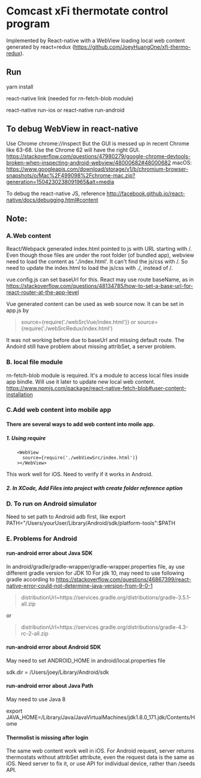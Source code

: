 # Comcast xFi thermotate control program
Implemented by React-native with a WebView loading local web content generated by react=redux (https://github.com/JoeyHuangOne/xfi-thermo-redux).

## Run
yarn install

react-native link (needed for rn-fetch-blob module)

react-native run-ios or react-native run-android

## To debug WebView in react-native
Use Chrome chrome://inspect
But the GUI is messed up in recent Chrome like 63-68. Use the Chrome 62 will have the right GUI.
https://stackoverflow.com/questions/47980279/google-chrome-devtools-broken-when-inspecting-android-webview/48000682#48000682
macOS: https://www.googleapis.com/download/storage/v1/b/chromium-browser-snapshots/o/Mac%2F499098%2Fchrome-mac.zip?generation=1504230238091965&alt=media

To debug the react-native JS, reference http://facebook.github.io/react-native/docs/debugging.html#content

## Note:

### A.Web content

React/Webpack generated index.html pointed to js with URL starting with /.
Even though those files are under the root folder (of bundled app), webview need to load the content as './index.html'.
It can't find the js/css with /. So need to update the index.html to load the js/css with ./, instead of /.

vue.config.js can set baseUrl for this. React may use route baseName, as in https://stackoverflow.com/questions/48134785/how-to-set-a-base-url-for-react-router-at-the-app-level

Vue generated content can be used as web source now. It can be set in app.js by
> source={require('./webSrcVue/index.html')}
or
> source={require('./webSrcRedux/index.html')

It was not working before due to baseUrl and missing default route. The Andoird still have problem about missing attribSet, a server problem.

### B. local file module

rn-fetch-blob module is required. It's a module to access local files inside app bindle. Will use it later to update new local web content.
https://www.npmjs.com/package/react-native-fetch-blob#user-content-installation


### C.Add web content into mobile app


#### There are several ways to add web content into moile app.
##### 1. Using require
        <WebView
          source={require('./webViewSrc/index.html')}
        ></WebView>
This work well for iOS. Need to verify if it works in Android.

##### 2. In XCode, Add Files into project with create folder reference option


### D. To run on Android simulator

Need to set path to Android adb first, like
export PATH="/Users/yourUser/Library/Android/sdk/platform-tools":$PATH




### E. Problems for Android
#### run-android error about Java SDK
In android/gradle/gradle-wrapper/gradle-wrapper.properties file, ay use different gradle version for JDK 10
For jdk 10, may need to use following gradle according to
https://stackoverflow.com/questions/46867399/react-native-error-could-not-determine-java-version-from-9-0-1

> distributionUrl=https\://services.gradle.org/distributions/gradle-3.5.1-all.zip

or

> distributionUrl=https\://services.gradle.org/distributions/gradle-4.3-rc-2-all.zip

#### run-android error about Android SDK
May need to set ANDROID_HOME in android/local.properties file

sdk.dir = /Users/joey/Library/Android/sdk

#### run-android error about Java Path
May need to use Java 8

export JAVA_HOME=/Library/Java/JavaVirtualMachines/jdk1.8.0_171.jdk/Contents/Home

#### Thermolist is missing after login
The same web content work well in iOS. For Android request, server returns thermostats without attribSet attribute, even the request data is the same as iOS. Need server to fix it, or use API for individual device, rather than /seeds API.
